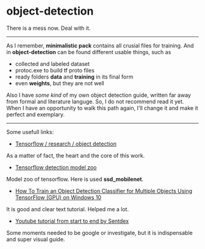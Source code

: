 # object-detection

There is a mess now. Deal with it.

---

As I remember, **minimalistic pack** contains all crusial files for training.
And in **object-detection** can be found different usable things,
such as 
* collected and labeled dataset
* protoc.exe to build tf proto files
* ready folders **data** and **training** in its final form
* even **weights**, but they are not well

Also I have *some kind* of my own object detection guide, written far away from formal and literature languge. So, I do not recommend read it yet. When I have an opportunity to walk this path again, I'll change it and make it perfect and exemplary. 

---
Some usefull links:

* [Tensorflow / research / object detection](https://github.com/tensorflow/models/tree/master/research/object_detection)

As a matter of fact, the heart and the core of this work. 


* [Tensorflow detection model zoo](https://github.com/tensorflow/models/blob/master/research/object_detection/g3doc/detection_model_zoo.md)

Model zoo of tensorflow. Here is used **ssd_mobilenet**.


* [How To Train an Object Detection Classifier for Multiple Objects Using TensorFlow (GPU) on Windows 10](https://github.com/EdjeElectronics/TensorFlow-Object-Detection-API-Tutorial-Train-Multiple-Objects-Windows-10/blob/master/README.md)

It is good and clear text tutorial. Helped me a lot.


* [Youtube tutorial from start to end by Sentdex](https://www.youtube.com/playlist?list=PLQVvvaa0QuDcNK5GeCQnxYnSSaar2tpku)

Some moments needed to be google or investigate, but it is indispensable and super visual guide.
